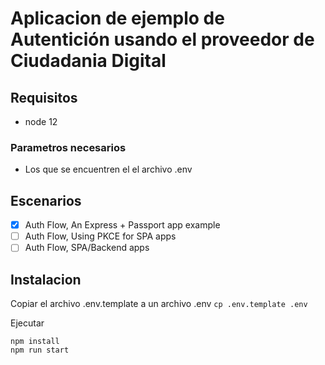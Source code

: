 # Aplicacion de ejemplo de Autentición usando el proveedor de Ciudadania Digital

## Requisitos

- node 12

### Parametros necesarios
- Los que se encuentren el el archivo .env


## Escenarios

- [x] Auth Flow, An Express + Passport app example
- [ ] Auth Flow, Using PKCE for SPA apps
- [ ] Auth Flow, SPA/Backend apps

## Instalacion

Copiar el archivo .env.template a un archivo .env
`cp .env.template .env`

Ejecutar
```
npm install 
npm run start
```


